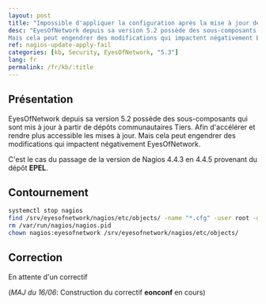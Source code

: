 ```yaml
---
layout: post
title: "Impossible d'appliquer la configuration après la mise à jour de Nagios"
desc: "EyesOfNetwork depuis sa version 5.2 possède des sous-composants qui sont mis à jour à partir de dépôts communautaires Tiers. Afin d'accélérer et rendre plus accessible les mises à jour. 
Mais cela peut engendrer des modifications qui impactent négativement EyesOfNetwork."
ref: nagios-update-apply-fail
categories: [kb, Security, EyesOfNetwork, "5.3"]
lang: fr
permalink: /fr/kb/:title
---
```


## Présentation

EyesOfNetwork depuis sa version 5.2 possède des sous-composants qui sont mis à jour à partir de dépôts communautaires Tiers. Afin d'accélérer et rendre plus accessible les mises à jour. Mais cela peut engendrer des modifications qui impactent négativement EyesOfNetwork.

C'est le cas du passage de la version de Nagios 4.4.3 en 4.4.5 provenant du dépôt **EPEL**.

## Contournement

``` bash
systemctl stop nagios
find /srv/eyesofnetwork/nagios/etc/objects/ -name "*.cfg" -user root -group root -exec rm -f {} \;
rm /var/run/nagios/nagios.pid
chown nagios:eyesofnetwork /srv/eyesofnetwork/nagios/etc/objects/
```

## Correction

En attente d'un correctif

(_MAJ du 16/06_: Construction du correctif **eonconf** en cours)
